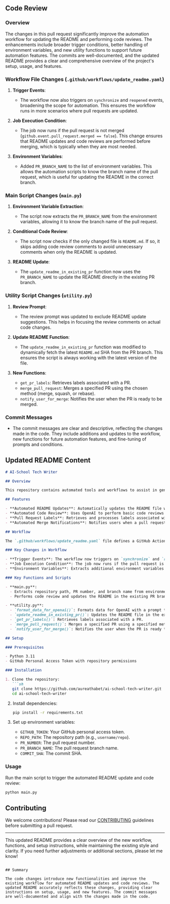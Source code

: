 ## Code Review

### Overview
The changes in this pull request significantly improve the automation workflow for updating the README and performing code reviews. The enhancements include broader trigger conditions, better handling of environment variables, and new utility functions to support future automation features. The commits are well-documented, and the updated README provides a clear and comprehensive overview of the project's setup, usage, and features.

### Workflow File Changes (`.github/workflows/update_readme.yaml`)

1. **Trigger Events**:
   - The workflow now also triggers on `synchronize` and `reopened` events, broadening the scope for automation. This ensures the workflow runs in more scenarios where pull requests are updated.

2. **Job Execution Condition**:
   - The job now runs if the pull request is not merged (`github.event.pull_request.merged == false`). This change ensures that README updates and code reviews are performed before merging, which is typically when they are most needed.

3. **Environment Variables**:
   - Added `PR_BRANCH_NAME` to the list of environment variables. This allows the automation scripts to know the branch name of the pull request, which is useful for updating the README in the correct branch.

### Main Script Changes (`main.py`)

1. **Environment Variable Extraction**:
   - The script now extracts the `PR_BRANCH_NAME` from the environment variables, allowing it to know the branch name of the pull request.

2. **Conditional Code Review**:
   - The script now checks if the only changed file is `README.md`. If so, it skips adding code review comments to avoid unnecessary comments when only the README is updated.

3. **README Update**:
   - The `update_readme_in_existing_pr` function now uses the `PR_BRANCH_NAME` to update the README directly in the existing PR branch.

### Utility Script Changes (`utility.py`)

1. **Review Prompt**:
   - The review prompt was updated to exclude README update suggestions. This helps in focusing the review comments on actual code changes.

2. **Update README Function**:
   - The `update_readme_in_existing_pr` function was modified to dynamically fetch the latest `README.md` SHA from the PR branch. This ensures the script is always working with the latest version of the file.

3. **New Functions**:
   - `get_pr_labels`: Retrieves labels associated with a PR.
   - `merge_pull_request`: Merges a specified PR using the chosen method (merge, squash, or rebase).
   - `notify_user_for_merge`: Notifies the user when the PR is ready to be merged.

### Commit Messages

- The commit messages are clear and descriptive, reflecting the changes made in the code. They include additions and updates to the workflow, new functions for future automation features, and fine-tuning of prompts and conditions.

## Updated README Content

```markdown
# AI-School Tech Writer

## Overview

This repository contains automated tools and workflows to assist in generating and updating README files based on code changes and commit messages.

## Features

- **Automated README Updates**: Automatically updates the README file when a pull request is opened, edited, or synchronized.
- **Automated Code Review**: Uses OpenAI to perform basic code reviews and leave comments on pull requests.
- **Pull Request Labels**: Retrieves and processes labels associated with pull requests.
- **Automated Merge Notifications**: Notifies users when a pull request is ready to be merged after automated checks.

## Workflow

The `.github/workflows/update_readme.yaml` file defines a GitHub Actions workflow that triggers on various pull request events such as opened, edited, ready_for_review, synchronize, and reopened.

### Key Changes in Workflow

- **Trigger Events**: The workflow now triggers on `synchronize` and `reopened` events in addition to the existing ones.
- **Job Execution Condition**: The job now runs if the pull request is not merged (`github.event.pull_request.merged == false`).
- **Environment Variables**: Extracts additional environment variables like PR branch name (`PR_BRANCH_NAME`).

### Key Functions and Scripts

- **main.py**: 
  - Extracts repository path, PR number, and branch name from environment variables.
  - Performs code review and updates the README in the existing PR branch.

- **utility.py**:
  - `format_data_for_openai()`: Formats data for OpenAI with a prompt that excludes README update suggestions.
  - `update_readme_in_existing_pr()`: Updates the README file in the existing PR branch.
  - `get_pr_labels()`: Retrieves labels associated with a PR.
  - `merge_pull_request()`: Merges a specified PR using a specified method (merge, squash, or rebase).
  - `notify_user_for_merge()`: Notifies the user when the PR is ready to be merged.

## Setup

### Prerequisites

- Python 3.11
- GitHub Personal Access Token with repository permissions

### Installation

1. Clone the repository:
   ```sh
   git clone https://github.com/aureathabet/ai-school-tech-writer.git
   cd ai-school-tech-writer
   ```

2. Install dependencies:
   ```sh
   pip install -r requirements.txt
   ```

3. Set up environment variables:
   - `GITHUB_TOKEN`: Your GitHub personal access token.
   - `REPO_PATH`: The repository path (e.g., `username/repo`).
   - `PR_NUMBER`: The pull request number.
   - `PR_BRANCH_NAME`: The pull request branch name.
   - `COMMIT_SHA`: The commit SHA.

### Usage

Run the main script to trigger the automated README update and code review:
```sh
python main.py
```

## Contributing

We welcome contributions! Please read our [CONTRIBUTING](CONTRIBUTING.md) guidelines before submitting a pull request.

---

This updated README provides a clear overview of the new workflow, functions, and setup instructions, while maintaining the existing style and clarity. If you need further adjustments or additional sections, please let me know!
```

## Summary

The code changes introduce new functionalities and improve the existing workflow for automated README updates and code reviews. The updated README accurately reflects these changes, providing clear instructions on setup, usage, and new features. The commit messages are well-documented and align with the changes made in the code.